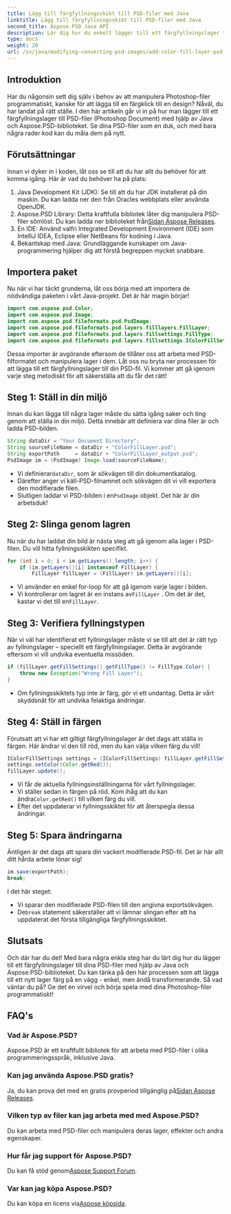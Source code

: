 ```yaml
---
title: Lägg till färgfyllningsskikt till PSD-filer med Java
linktitle: Lägg till färgfyllningsskikt till PSD-filer med Java
second_title: Aspose.PSD Java API
description: Lär dig hur du enkelt lägger till ett färgfyllningslager till PSD-filer med Java och Aspose.PSD. Följ vår steg-för-steg handledning för snabbare design.
type: docs
weight: 20
url: /sv/java/modifying-converting-psd-images/add-color-fill-layer-psd-files/
---
```

## Introduktion
Har du någonsin sett dig själv i behov av att manipulera Photoshop-filer programmatiskt, kanske för att lägga till en färgklick till en design? Nåväl, du har landat på rätt ställe. I den här artikeln går vi in på hur man lägger till ett färgfyllningslager till PSD-filer (Photoshop Document) med hjälp av Java och Aspose.PSD-biblioteket. Se dina PSD-filer som en duk, och med bara några rader kod kan du måla dem på nytt.
## Förutsättningar
Innan vi dyker in i koden, låt oss se till att du har allt du behöver för att komma igång. Här är vad du behöver ha på plats:
1. Java Development Kit (JDK): Se till att du har JDK installerat på din maskin. Du kan ladda ner den från Oracles webbplats eller använda OpenJDK.
2.  Aspose.PSD Library: Detta kraftfulla bibliotek låter dig manipulera PSD-filer sömlöst. Du kan ladda ner biblioteket från[Sidan Aspose Releases](https://releases.aspose.com/psd/java/).
3. En IDE: Använd valfri Integrated Development Environment (IDE) som IntelliJ IDEA, Eclipse eller NetBeans för kodning i Java.
4. Bekantskap med Java: Grundläggande kunskaper om Java-programmering hjälper dig att förstå begreppen mycket snabbare.
## Importera paket
Nu när vi har täckt grunderna, låt oss börja med att importera de nödvändiga paketen i vårt Java-projekt. Det är här magin börjar! 
```java
import com.aspose.psd.Color;
import com.aspose.psd.Image;
import com.aspose.psd.fileformats.psd.PsdImage;
import com.aspose.psd.fileformats.psd.layers.filllayers.FillLayer;
import com.aspose.psd.fileformats.psd.layers.fillsettings.FillType;
import com.aspose.psd.fileformats.psd.layers.fillsettings.IColorFillSettings;
```
Dessa importer är avgörande eftersom de tillåter oss att arbeta med PSD-filformatet och manipulera lager i dem.
Låt oss nu bryta ner processen för att lägga till ett färgfyllningslager till din PSD-fil. Vi kommer att gå igenom varje steg metodiskt för att säkerställa att du får det rätt!
## Steg 1: Ställ in din miljö
Innan du kan lägga till några lager måste du sätta igång saker och ting genom att ställa in din miljö. Detta innebär att definiera var dina filer är och ladda PSD-bilden. 
```java
String dataDir = "Your Document Directory";
String sourceFileName = dataDir + "ColorFillLayer.psd";
String exportPath     = dataDir + "ColorFillLayer_output.psd";
PsdImage im = (PsdImage) Image.load(sourceFileName);
```
-  Vi definierar`dataDir`, som är sökvägen till din dokumentkatalog.
- Därefter anger vi käll-PSD-filnamnet och sökvägen dit vi vill exportera den modifierade filen.
-  Slutligen laddar vi PSD-bilden i en`PsdImage` objekt. Det här är din arbetsduk!
## Steg 2: Slinga genom lagren
Nu när du har laddat din bild är nästa steg att gå igenom alla lager i PSD-filen. Du vill hitta fyllningsskikten specifikt.
```java
for (int i = 0; i < im.getLayers().length; i++) {
    if (im.getLayers()[i] instanceof FillLayer) {
        FillLayer fillLayer = (FillLayer) im.getLayers()[i];
```
- Vi använder en enkel for-loop för att gå igenom varje lager i bilden.
-  Vi kontrollerar om lagret är en instans av`FillLayer` . Om det är det, kastar vi det till en`FillLayer`.
## Steg 3: Verifiera fyllningstypen
När vi väl har identifierat ett fyllningslager måste vi se till att det är rätt typ av fyllningslager – speciellt ett färgfyllningslager. Detta är avgörande eftersom vi vill undvika eventuella missöden.
```java
if (fillLayer.getFillSettings().getFillType() != FillType.Color) {
    throw new Exception("Wrong Fill Layer");
}
```
- Om fyllningsskiktets typ inte är färg, gör vi ett undantag. Detta är vårt skyddsnät för att undvika felaktiga ändringar.
## Steg 4: Ställ in färgen
Förutsatt att vi har ett giltigt färgfyllningslager är det dags att ställa in färgen. Här ändrar vi den till röd, men du kan välja vilken färg du vill!
```java
IColorFillSettings settings = (IColorFillSettings) fillLayer.getFillSettings();
settings.setColor(Color.getRed());
fillLayer.update();
```
- Vi får de aktuella fyllningsinställningarna för vårt fyllningslager.
-  Vi ställer sedan in färgen på röd. Kom ihåg att du kan ändra`Color.getRed()` till vilken färg du vill.
- Efter det uppdaterar vi fyllningsskiktet för att återspegla dessa ändringar.
## Steg 5: Spara ändringarna
Äntligen är det dags att spara din vackert modifierade PSD-fil. Det är här allt ditt hårda arbete lönar sig!
```java
im.save(exportPath);
break;
```
I det här steget:
- Vi sparar den modifierade PSD-filen till den angivna exportsökvägen.
-  De`break` statement säkerställer att vi lämnar slingan efter att ha uppdaterat det första tillgängliga färgfyllningsskiktet.
## Slutsats
Och där har du det! Med bara några enkla steg har du lärt dig hur du lägger till ett färgfyllningslager till dina PSD-filer med hjälp av Java och Aspose.PSD-biblioteket. Du kan tänka på den här processen som att lägga till ett nytt lager färg på en vägg - enkel, men ändå transformerande. Så vad väntar du på? Ge det en virvel och börja spela med dina Photoshop-filer programmatiskt!
## FAQ's
### Vad är Aspose.PSD?  
Aspose.PSD är ett kraftfullt bibliotek för att arbeta med PSD-filer i olika programmeringsspråk, inklusive Java.
### Kan jag använda Aspose.PSD gratis?  
 Ja, du kan prova det med en gratis provperiod tillgänglig på[Sidan Aspose Releases](https://releases.aspose.com/).
### Vilken typ av filer kan jag arbeta med med Aspose.PSD?  
Du kan arbeta med PSD-filer och manipulera deras lager, effekter och andra egenskaper.
### Hur får jag support för Aspose.PSD?  
 Du kan få stöd genom[Aspose Support Forum](https://forum.aspose.com/c/psd/34).
### Var kan jag köpa Aspose.PSD?  
 Du kan köpa en licens via[Aspose köpsida](https://purchase.aspose.com/buy).